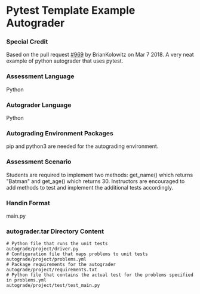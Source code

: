 # Pytest Template Example Autograder

### Special Credit
Based on the pull request [#969](https://github.com/autolab/Autolab/pull/969) by BrianKolowitz on Mar 7 2018. A very neat example of python autograder that uses pytest.

### Assessment Language
Python

### Autograder Language
Python

### Autograding Environment Packages
pip and python3 are needed for the autograding environment.

### Assessment Scenario
Students are required to implement two methods: get_name() which returns "Batman" and get_age() which returns 30. Instructors are encouraged to add methods to test and implement the additional tests accordingly.

### Handin Format
main.py

### autograder.tar Directory Content
```
# Python file that runs the unit tests
autograde/project/driver.py
# Configuration file that maps problems to unit tests
autograde/project/problems.yml
# Package requirements for the autograder
autograde/project/requirements.txt
# Python file that contains the actual test for the problems specified in problems.yml
autograde/project/test/test_main.py
```
